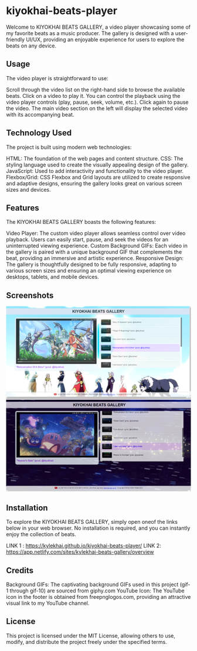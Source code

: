 # kiyokhai-beats-player

Welcome to KIYOKHAI BEATS GALLERY, a video player showcasing some of my favorite beats as a music producer. The gallery is designed with a user-friendly UI/UX, providing an enjoyable experience for users to explore the beats on any device.

## Usage

The video player is straightforward to use:

Scroll through the video list on the right-hand side to browse the available beats.
Click on a video to play it. You can control the playback using the video player controls (play, pause, seek, volume, etc.).
Click again to pause the video. The main video section on the left will display the selected video with its accompanying beat.

## Technology Used

The project is built using modern web technologies:

HTML: The foundation of the web pages and content structure.
CSS: The styling language used to create the visually appealing design of the gallery.
JavaScript: Used to add interactivity and functionality to the video player.
Flexbox/Grid: CSS Flexbox and Grid layouts are utilized to create responsive and adaptive designs, ensuring the gallery looks great on various screen sizes and devices.

## Features

The KIYOKHAI BEATS GALLERY boasts the following features:

Video Player: The custom video player allows seamless control over video playback. Users can easily start, pause, and seek the videos for an uninterrupted viewing experience.
Custom Background GIFs: Each video in the gallery is paired with a unique background GIF that complements the beat, providing an immersive and artistic experience.
Responsive Design: The gallery is thoughtfully designed to be fully responsive, adapting to various screen sizes and ensuring an optimal viewing experience on desktops, tablets, and mobile devices.

## Screenshots

![Exerpt 1](img-vids/exerpt-1.png)
![Exerpt 2](img-vids/exerpt-2.png)

## Installation

To explore the KIYOKHAI BEATS GALLERY, simply open oneof the links below in your web browser. No installation is required, and you can instantly enjoy the collection of beats.

LINK 1 : https://kylekhai.github.io/kiyokhai-beats-player/
LINK 2: https://app.netlify.com/sites/kylekhai-beats-gallery/overview

## Credits

Background GIFs: The captivating background GIFs used in this project (gif-1 through gif-10) are sourced from giphy.com
YouTube Icon: The YouTube icon in the footer is obtained from freepnglogos.com, providing an attractive visual link to my YouTube channel.

## License

This project is licensed under the MIT License, allowing others to use, modify, and distribute the project freely under the specified terms.
